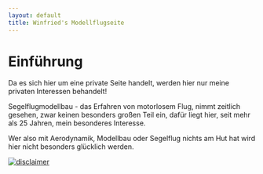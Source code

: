 ```yaml
---
layout: default
title: Winfried's Modellflugseite
---
```


# Einführung




Da es sich hier um eine private Seite handelt, 
werden hier nur meine privaten Interessen behandelt!



Segelflugmodellbau - das Erfahren von motorlosem Flug, 
nimmt zeitlich gesehen, zwar keinen besonders großen Teil ein, 
dafür liegt hier, seit mehr als 25 Jahren, mein besonderes Interesse.


Wer also mit Aerodynamik, Modellbau oder Segelflug 
nichts am Hut hat wird hier nicht besonders glücklich werden.

[![disclaimer](http://www.disclaimer.de/images/d_gold.gif)](http://www.disclaimer.de/disclaimer.htm?farbe=FFFFFF/000000/000000/000000)